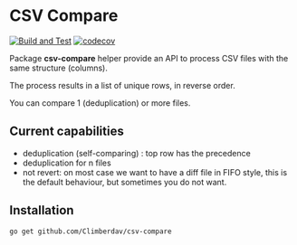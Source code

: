 # CSV Compare

[![Build and Test](https://github.com/Climberdav/csv-compare/actions/workflows/go-test-and-build.yml/badge.svg)](https://github.com/Climberdav/csv-compare/actions/workflows/go-test-and-build.yml) [![codecov](https://codecov.io/gh/Climberdav/csv-compare/branch/main/graph/badge.svg?token=HEW3J414EY)](https://codecov.io/gh/Climberdav/csv-compare)

Package **csv-compare** helper provide an API to process CSV files with the same structure (columns).

The process results in a list of unique rows, in reverse order.

You can compare 1 (deduplication) or more files.

## Current capabilities
- deduplication (self-comparing) : top row has the precedence
- deduplication for n files
- not revert: on most case we want to have a diff file in FIFO style, this is the default behaviour,
    but sometimes you do not want.

## Installation
```bash
go get github.com/Climberdav/csv-compare
```
